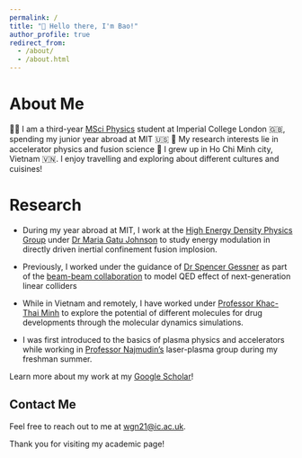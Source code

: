 ```yaml
---
permalink: /
title: "👋 Hello there, I'm Bao!"
author_profile: true
redirect_from: 
  - /about/
  - /about.html
---
```


# About Me
👨‍💻 I am a third-year  [MSci Physics](https://www.imperial.ac.uk/study/courses/undergraduate/physics-msci/)  student at Imperial College London 🇬🇧, spending my junior year abroad at MIT 🇺🇸
🔬 My research interests lie in accelerator physics and fusion science
🛫 I grew up in Ho Chi Minh city, Vietnam 🇻🇳. I enjoy travelling and exploring about different cultures and cuisines! 


# Research

- During my year abroad at MIT, I work at the [High Energy Density Physics Group](https://www-internal.psfc.mit.edu/research/hedp/index.html) under [Dr Maria Gatu Johnson](https://www.psfc.mit.edu/people/scientific-staff/maria-gatu-johnson) to study energy modulation in directly driven inertial confinement fusion implosion. 
  
- Previously, I worked under the guidance of [Dr Spencer Gessner](https://profiles.stanford.edu/spencer-gessner) as part of the [beam-beam collaboration](https://indico.slac.stanford.edu/event/8597/) to model QED effect of next-generation linear colliders
    
- While in Vietnam and remotely, I have worked under [Professor Khac-Thai Minh](http://uphcm.edu.vn/emplinfo.aspx?EmplCode=thaikhacminh) to explore the potential of different molecules for drug developments through the molecular dynamics simulations.

- I was first introduced to the basics of plasma physics and accelerators while working in [Professor Najmudin’s](https://www.imperial.ac.uk/people/z.najmudin) laser-plasma group during my freshman summer.


Learn more about my work at my [Google Scholar](https://scholar.google.com/citations?user=113hVE8AAAAJ&hl=en)!

## Contact Me

Feel free to reach out to me at [wgn21@ic.ac.uk](wgn21@ic.ac.uk).

Thank you for visiting my academic page!


